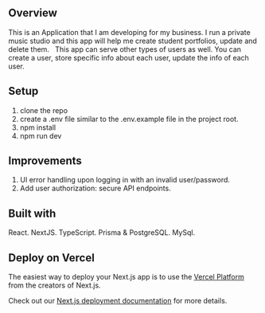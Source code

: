 ## Overview
This is an Application that I am developing for my business. I run a private music studio and this app will help me create student portfolios, update and delete them.  
This app can serve other types of users as well. You can create a user, store specific info about each user, update the info of each user. 

## Setup
1) clone the repo
2) create a .env file similar to the .env.example file in the project root.
3) npm install
4) npm run dev

## Improvements 
1) UI error handling upon logging in with an invalid user/password. 
2) Add user authorization: secure API endpoints.

## Built with
React. 
NextJS.
TypeScript.
Prisma & PostgreSQL.
MySql. 

## Deploy on Vercel

The easiest way to deploy your Next.js app is to use the [Vercel Platform](https://vercel.com/new?utm_medium=default-template&filter=next.js&utm_source=create-next-app&utm_campaign=create-next-app-readme) from the creators of Next.js.

Check out our [Next.js deployment documentation](https://nextjs.org/docs/deployment) for more details.
